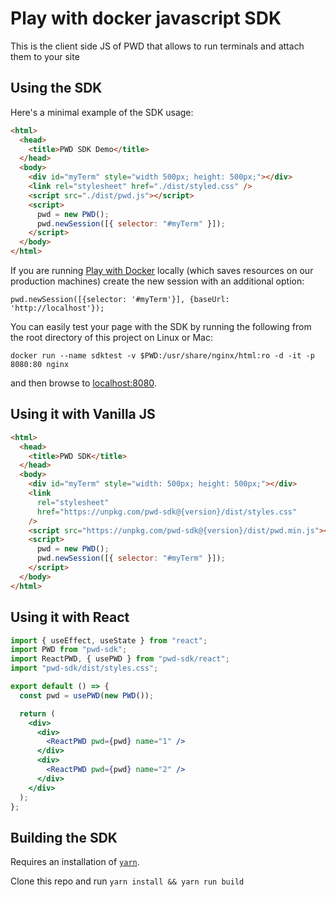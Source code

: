 # Play with docker javascript SDK

This is the client side JS of PWD that allows to run terminals and attach them to your site

## Using the SDK

Here's a minimal example of the SDK usage:

```html
<html>
  <head>
    <title>PWD SDK Demo</title>
  </head>
  <body>
    <div id="myTerm" style="width 500px; height: 500px;"></div>
    <link rel="stylesheet" href="./dist/styled.css" />
    <script src="./dist/pwd.js"></script>
    <script>
      pwd = new PWD();
      pwd.newSession([{ selector: "#myTerm" }]);
    </script>
  </body>
</html>
```

If you are running [Play with Docker](https://github.com/play-with-docker/play-with-docker) locally (which saves resources on our production machines) create the new session with an additional option:

```
pwd.newSession([{selector: '#myTerm'}], {baseUrl: 'http://localhost'});
```

You can easily test your page with the SDK by running the following from the root directory of this project on Linux or Mac:

```
docker run --name sdktest -v $PWD:/usr/share/nginx/html:ro -d -it -p 8080:80 nginx
```

and then browse to [localhost:8080](http://localhost:8080).

## Using it with Vanilla JS

```html
<html>
  <head>
    <title>PWD SDK</title>
  </head>
  <body>
    <div id="myTerm" style="width: 500px; height: 500px;"></div>
    <link
      rel="stylesheet"
      href="https://unpkg.com/pwd-sdk@{version}/dist/styles.css"
    />
    <script src="https://unpkg.com/pwd-sdk@{version}/dist/pwd.min.js"></script>
    <script>
      pwd = new PWD();
      pwd.newSession([{ selector: "#myTerm" }]);
    </script>
  </body>
</html>
```

## Using it with React

```jsx
import { useEffect, useState } from "react";
import PWD from "pwd-sdk";
import ReactPWD, { usePWD } from "pwd-sdk/react";
import "pwd-sdk/dist/styles.css";

export default () => {
  const pwd = usePWD(new PWD());

  return (
    <div>
      <div>
        <ReactPWD pwd={pwd} name="1" />
      </div>
      <div>
        <ReactPWD pwd={pwd} name="2" />
      </div>
    </div>
  );
};
```

## Building the SDK

Requires an installation of [`yarn`](https://yarnpkg.com/).

Clone this repo and run `yarn install && yarn run build`
